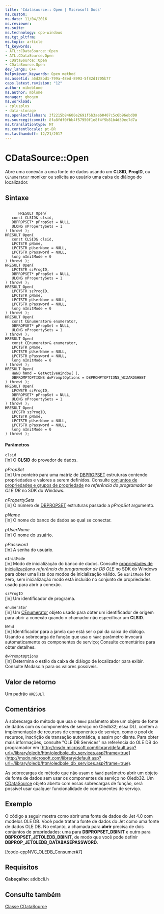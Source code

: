 ```yaml
---
title: 'Cdatasource:: Open | Microsoft Docs'
ms.custom: 
ms.date: 11/04/2016
ms.reviewer: 
ms.suite: 
ms.technology: cpp-windows
ms.tgt_pltfrm: 
ms.topic: article
f1_keywords:
- ATL::CDataSource::Open
- ATL.CDataSource.Open
- CDataSource::Open
- CDataSource.Open
dev_langs: C++
helpviewer_keywords: Open method
ms.assetid: a6d28bd1-799a-48ed-8993-5f82d1705b77
caps.latest.revision: "12"
author: mikeblome
ms.author: mblome
manager: ghogen
ms.workload:
- cplusplus
- data-storage
ms.openlocfilehash: 3f2215b84600e2691f6b3aeb0407c5c6b96ebd00
ms.sourcegitcommit: 8fa8fdf0fbb4f57950f1e8f4f9b81b4d39ec7d7a
ms.translationtype: MT
ms.contentlocale: pt-BR
ms.lasthandoff: 12/21/2017
---
```

# <a name="cdatasourceopen"></a>CDataSource::Open
Abre uma conexão a uma fonte de dados usando um **CLSID**, **ProgID**, ou `CEnumerator` moniker ou solicita ao usuário uma caixa de diálogo do localizador.  
  
## <a name="syntax"></a>Sintaxe  
  
```  
  
      HRESULT Open(  
   const CLSID& clsid,  
   DBPROPSET* pPropSet = NULL,  
   ULONG nPropertySets = 1   
) throw( );  
HRESULT Open(  
   const CLSID& clsid,  
   LPCTSTR pName,  
   LPCTSTR pUserName = NULL,  
   LPCTSTR pPassword = NULL,  
   long nInitMode = 0   
) throw( );  
HRESULT Open(  
   LPCTSTR szProgID,  
   DBPROPSET* pPropSet = NULL,  
   ULONG nPropertySets = 1   
) throw( );  
HRESULT Open(  
   LPCTSTR szProgID,  
   LPCTSTR pName,  
   LPCTSTR pUserName = NULL,  
   LPCTSTR pPassword = NULL,  
   long nInitMode = 0   
) throw( );  
HRESULT Open(  
   const CEnumerator& enumerator,  
   DBPROPSET* pPropSet = NULL,  
   ULONG nPropertySets = 1   
) throw( );  
HRESULT Open(  
   const CEnumerator& enumerator,  
   LPCTSTR pName,  
   LPCTSTR pUserName = NULL,  
   LPCTSTR pPassword = NULL,  
   long nInitMode = 0   
) throw( );  
HRESULT Open(  
   HWND hWnd = GetActiveWindow( ),  
   DBPROMPTOPTIONS dwPromptOptions = DBPROMPTOPTIONS_WIZARDSHEET   
) throw( );  
HRESULT Open(   
   LPCWSTR szProgID,   
   DBPROPSET* pPropSet = NULL,   
   ULONG nPropertySets = 1   
) throw( );  
HRESULT Open(   
   LPCSTR szProgID,   
   LPCTSTR pName,   
   LPCTSTR pUserName = NULL,   
   LPCTSTR pPassword = NULL,   
   long nInitMode = 0   
) throw( );  
```  
  
#### <a name="parameters"></a>Parâmetros  
 `clsid`  
 [in] O **CLSID** do provedor de dados.  
  
 *pPropSet*  
 [in] Um ponteiro para uma matriz de [DBPROPSET](https://msdn.microsoft.com/en-us/library/ms714367.aspx) estruturas contendo propriedades e valores a serem definidos. Consulte [conjuntos de propriedades e grupos de propriedade](https://msdn.microsoft.com/en-us/library/ms713696.aspx) no *referência do programador de OLE DB* no SDK do Windows.  
  
 *nPropertySets*  
 [in] O número de [DBPROPSET](https://msdn.microsoft.com/en-us/library/ms714367.aspx) estruturas passado a *pPropSet* argumento.  
  
 *pName*  
 [in] O nome do banco de dados ao qual se conectar.  
  
 *pUserName*  
 [in] O nome do usuário.  
  
 *pPassword*  
 [in] A senha do usuário.  
  
 `nInitMode`  
 [in] Modo de inicialização do banco de dados. Consulte [propriedades de inicialização](https://msdn.microsoft.com/en-us/library/ms723127.aspx)no *referência do programador de DB OLE* no SDK do Windows para obter uma lista dos modos de inicialização válido. Se `nInitMode` for zero, sem inicialização modo está incluído no conjunto de propriedades usado para abrir a conexão.  
  
 `szProgID`  
 [in] Um identificador de programa.  
  
 `enumerator`  
 [in] Um [CEnumerator](../../data/oledb/cenumerator-class.md) objeto usado para obter um identificador de origem para abrir a conexão quando o chamador não especificar um **CLSID**.  
  
 `hWnd`  
 [in] Identificador para a janela que está ser o pai da caixa de diálogo. Usando a sobrecarga de função que usa o `hWnd` parâmetro invocará automaticamente os componentes de serviço; Consulte comentários para obter detalhes.  
  
 `dwPromptOptions`  
 [in] Determina o estilo da caixa de diálogo de localizador para exibir. Consulte Msdasc.h para os valores possíveis.  
  
## <a name="return-value"></a>Valor de retorno  
 Um padrão `HRESULT`.  
  
## <a name="remarks"></a>Comentários  
 A sobrecarga do método que usa o `hWnd` parâmetro abre um objeto de fonte de dados com os componentes de serviço no Oledb32; essa DLL contém a implementação de recursos de componentes de serviço, como o pool de recursos, inscrição de transação automática, e assim por diante. Para obter mais informações, consulte "OLE DB Services" na referência do OLE DB do programador em [http://msdn.microsoft.com/library/default.asp?url=/library/oledb/htm/oledbole_db_services.asp?frame=true](http://msdn.microsoft.com/library/default.asp?url=/library/oledb/htm/oledbole_db_services.asp?frame=true).  
  
 As sobrecargas de método que não usam o `hWnd` parâmetro abrir um objeto de fonte de dados sem usar os componentes de serviço no Oledb32. Um [CDataSource](../../data/oledb/cdatasource-class.md) objeto aberto com essas sobrecargas de função, será possível usar qualquer funcionalidade de componentes de serviço.  
  
## <a name="example"></a>Exemplo  
 O código a seguir mostra como abrir uma fonte de dados do Jet 4.0 com modelos OLE DB. Você pode tratar a fonte de dados do Jet como uma fonte de dados OLE DB. No entanto, a chamada para **abrir** precisa de dois conjuntos de propriedades: uma para **DBPROPSET_DBINIT** e outro para **DBPROPSET_JETOLEDB_DBINIT**, de modo que você pode definir  **DBPROP_JETOLEDB_DATABASEPASSWORD**.  
  
 [!code-cpp[NVC_OLEDB_Consumer#7](../../data/oledb/codesnippet/cpp/cdatasource-open_1.cpp)]  
  
## <a name="requirements"></a>Requisitos  
 **Cabeçalho:** atldbcli.h  
  
## <a name="see-also"></a>Consulte também  
 [Classe CDataSource](../../data/oledb/cdatasource-class.md)